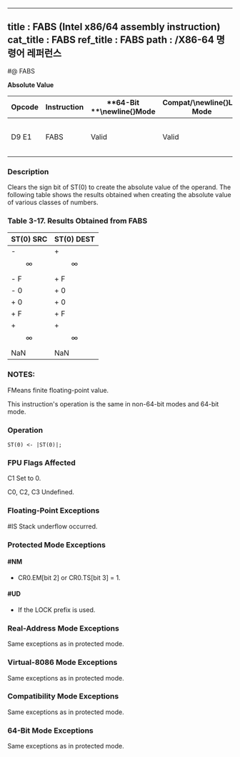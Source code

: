 ----------------------------
title : FABS (Intel x86/64 assembly instruction)
cat_title : FABS
ref_title : FABS
path : /X86-64 명령어 레퍼런스
----------------------------
#@ FABS

**Absolute Value**

|**Opcode**|**Instruction**|**64-Bit **\newline{}**Mode**|**Compat/**\newline{}**Leg Mode**|**Description**|
|----------|---------------|-----------------------------|---------------------------------|---------------|
|D9 E1|FABS|Valid|Valid|Replace ST with its absolute value.|
### Description


Clears the sign bit of ST(0) to create the absolute value of the operand. The following table shows the results obtained when creating the absolute value of various classes of numbers.

### Table 3-17.  Results Obtained from FABS 


|**ST(0) SRC**|**ST(0) DEST**|
|-------------|--------------|
|- $$\infty$$|+ $$\infty$$|
|- F|+ F|
|- 0|+ 0|
|+ 0|+ 0|
|+ F|+ F|
|+ $$\infty$$|+ $$\infty$$|
|NaN|NaN |
### NOTES:


FMeans finite floating-point value.

This instruction's operation is the same in non-64-bit modes and 64-bit mode.


### Operation

```info-verb
ST(0) <- |ST(0)|;
```
### FPU Flags Affected


C1 Set to 0.

C0, C2, C3  Undefined.

### Floating-Point Exceptions


#IS Stack underflow occurred.


### Protected Mode Exceptions

#### #NM
* CR0.EM[bit 2] or CR0.TS[bit 3] = 1.

#### #UD
* If the LOCK prefix is used.

### Real-Address Mode Exceptions



Same exceptions as in protected mode.


### Virtual-8086 Mode Exceptions



Same exceptions as in protected mode.


### Compatibility Mode Exceptions



Same exceptions as in protected mode.


### 64-Bit Mode Exceptions



Same exceptions as in protected mode.

